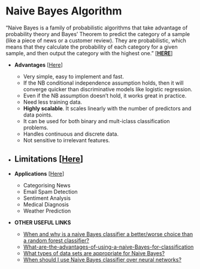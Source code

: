 
# Naive Bayes Algorithm

“Naive Bayes is a family of probabilistic algorithms that take advantage of probability theory and Bayes’ Theorem to predict the category of a sample (like a piece of news or a customer review). They are probabilistic, which means that they calculate the probability of each category for a given sample, and then output the category with the highest one.” [[**HERE**](https://qr.ae/TWhYrq)]


  - **Advantages** [[Here](https://qr.ae/TWhYAt)]
    - Very simple, easy to implement and fast.
    - If the NB conditional independence assumption holds, then it will converge quicker than discriminative models like logistic                 regression.
    - Even if the NB assumption doesn’t hold, it works great in practice.
    - Need less training data.
    - **Highly scalable**. It scales linearly with the number of predictors and data points.
    - It can be used for both binary and mult-iclass classification problems.
    - Handles continuous and discrete data.
    - Not sensitive to irrelevant features.


  - **Limitations** [[Here]()]
    - 


  - **Applications** [[Here](https://qr.ae/TWhYrq)]
    - Categorising News
    - Email Spam Detection
    - Sentiment Analysis
    - Medical Diagnosis
    - Weather Prediction

  - **OTHER USEFUL LINKS**
    - [When and why is a naive Bayes classifier a better/worse choice than a random forest classifier?](https://qr.ae/TWhYF7)
    - [What-are-the-advantages-of-using-a-naive-Bayes-for-classification](https://qr.ae/TWhYFI)
    - [What types of data sets are appropriate for Naive Bayes?](https://qr.ae/TWhYFC)
    - [When should I use Naive Bayes classifier over neural networks?](https://qr.ae/TWhYFO)
